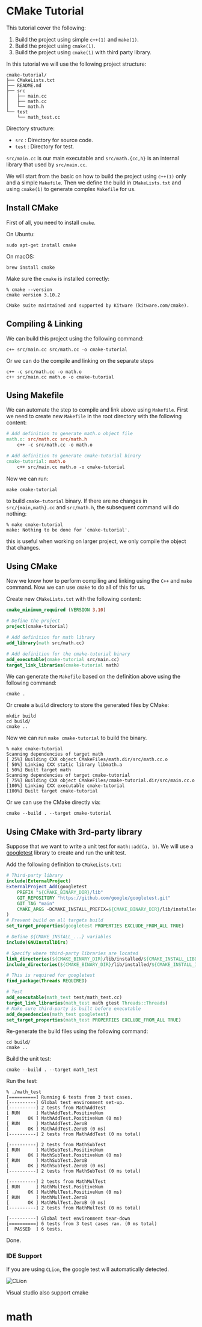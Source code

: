 # CMake Tutorial

This tutorial cover the following:

1. Build the project using simple `c++(1)` and `make(1)`.
2. Build the project using `cmake(1)`.
3. Build the project using `cmake(1)` with third party library.

In this tutorial we will use the following project structure:

```
cmake-tutorial/
├── CMakeLists.txt
├── README.md
├── src
│   ├── main.cc
│   ├── math.cc
│   └── math.h
└── test
    └── math_test.cc
```

Directory structure:

- `src` : Directory for source code.
- `test` : Directory for test.

`src/main.cc` is our main executable and `src/math.{cc,h}` is an internal library that used by `src/main.cc`.

We will start from the basic on how to build the project using `c++(1)` only
and a simple `Makefile`. Then we define the build in `CMakeLists.txt` and
using `cmake(1)` to generate complex `Makefile` for us.


## Install CMake

First of all, you need to install `cmake`. 

On Ubuntu:

```
sudo apt-get install cmake
```

On macOS:

```
brew install cmake
```

Make sure the `cmake` is installed correctly:

```
% cmake --version
cmake version 3.10.2

CMake suite maintained and supported by Kitware (kitware.com/cmake).
```

## Compiling & Linking

We can build this project using the following command: 

```
c++ src/main.cc src/math.cc -o cmake-tutorial
```

Or we can do the compile and linking on the separate steps

```
c++ -c src/math.cc -o math.o 
c++ src/main.cc math.o -o cmake-tutorial
```

## Using Makefile

We can automate the step to compile and link above using `Makefile`.
First we need to create new `Makefile` in the root directory with the following content:

```makefile
# Add definition to generate math.o object file
math.o: src/math.cc src/math.h
    c++ -c src/math.cc -o math.o

# Add definition to generate cmake-tutorial binary
cmake-tutorial: math.o
    c++ src/main.cc math.o -o cmake-tutorial
```

Now we can run:

```
make cmake-tutorial
```

to build `cmake-tutorial` binary. If there are no changes in `src/{main,math}.cc` and `src/math.h`,
the subsequent command will do nothing:

```
% make cmake-tutorial
make: Nothing to be done for `cmake-tutorial'.
```

this is useful when working on larger project, we only compile the object that changes.

## Using CMake

Now we know how to perform compiling and linking using the `C++` and `make` command.
Now we can use `cmake` to do all of this for us.

Create new `CMakeLists.txt` with the following content:

```cmake
cmake_minimum_required (VERSION 3.10)

# Define the project
project(cmake-tutorial)

# Add definition for math library
add_library(math src/math.cc)

# Add definition for the cmake-tutorial binary
add_executable(cmake-tutorial src/main.cc)
target_link_libraries(cmake-tutorial math)
```

We can generate the `Makefile` based on the definition above using the following command:

```
cmake .
```

Or create a `build` directory to store the generated files by CMake:

```
mkdir build
cd build/
cmake ..
```

Now we can run `make cmake-tutorial` to build the binary.

```
% make cmake-tutorial
Scanning dependencies of target math
[ 25%] Building CXX object CMakeFiles/math.dir/src/math.cc.o
[ 50%] Linking CXX static library libmath.a
[ 50%] Built target math
Scanning dependencies of target cmake-tutorial
[ 75%] Building CXX object CMakeFiles/cmake-tutorial.dir/src/main.cc.o
[100%] Linking CXX executable cmake-tutorial
[100%] Built target cmake-tutorial
```

Or we can use the CMake directly via:

```
cmake --build . --target cmake-tutorial
```

## Using CMake with 3rd-party library

Suppose that we want to write a unit test for `math::add(a, b)`.
We will use a [googletest](https://github.com/google/googletest) library to create and run the unit test.

Add the following definition to `CMakeLists.txt`:

```cmake
# Third-party library
include(ExternalProject)
ExternalProject_Add(googletest
    PREFIX "${CMAKE_BINARY_DIR}/lib"
    GIT_REPOSITORY "https://github.com/google/googletest.git"
    GIT_TAG "main"
    CMAKE_ARGS -DCMAKE_INSTALL_PREFIX=${CMAKE_BINARY_DIR}/lib/installed
)
# Prevent build on all targets build
set_target_properties(googletest PROPERTIES EXCLUDE_FROM_ALL TRUE)

# Define ${CMAKE_INSTALL_...} variables
include(GNUInstallDirs)

# Specify where third-party libraries are located
link_directories(${CMAKE_BINARY_DIR}/lib/installed/${CMAKE_INSTALL_LIBDIR})
include_directories(${CMAKE_BINARY_DIR}/lib/installed/${CMAKE_INSTALL_INCLUDEDIR})

# This is required for googletest
find_package(Threads REQUIRED)

# Test
add_executable(math_test test/math_test.cc)
target_link_libraries(math_test math gtest Threads::Threads)
# Make sure third-party is built before executable
add_dependencies(math_test googletest)
set_target_properties(math_test PROPERTIES EXCLUDE_FROM_ALL TRUE)
```

Re-generate the build files using the following command:

```
cd build/
cmake ..
```

Build the unit test:

```
cmake --build . --target math_test
```

Run the test:

```
% ./math_test 
[==========] Running 6 tests from 3 test cases.
[----------] Global test environment set-up.
[----------] 2 tests from MathAddTest
[ RUN      ] MathAddTest.PositiveNum
[       OK ] MathAddTest.PositiveNum (0 ms)
[ RUN      ] MathAddTest.ZeroB
[       OK ] MathAddTest.ZeroB (0 ms)
[----------] 2 tests from MathAddTest (0 ms total)

[----------] 2 tests from MathSubTest
[ RUN      ] MathSubTest.PositiveNum
[       OK ] MathSubTest.PositiveNum (0 ms)
[ RUN      ] MathSubTest.ZeroB
[       OK ] MathSubTest.ZeroB (0 ms)
[----------] 2 tests from MathSubTest (0 ms total)

[----------] 2 tests from MathMulTest
[ RUN      ] MathMulTest.PositiveNum
[       OK ] MathMulTest.PositiveNum (0 ms)
[ RUN      ] MathMulTest.ZeroB
[       OK ] MathMulTest.ZeroB (0 ms)
[----------] 2 tests from MathMulTest (0 ms total)

[----------] Global test environment tear-down
[==========] 6 tests from 3 test cases ran. (0 ms total)
[  PASSED  ] 6 tests.
```

Done.


### IDE Support

If you are using `CLion`, the google test will automatically detected.

![CLion](https://s9.postimg.org/ugqkdw6nh/Screen_Shot_2018-02-16_at_21.03.10.png)

Visual studio also support cmake
# math
